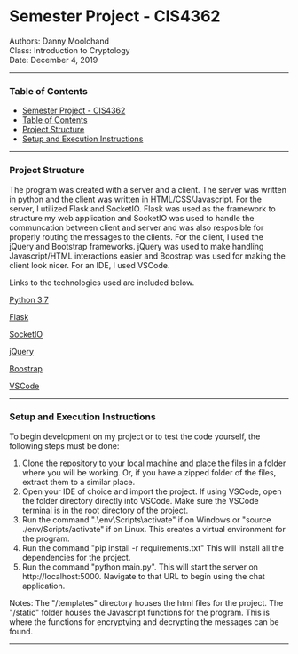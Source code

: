 # Semester Project - CIS4362

Authors: Danny Moolchand  
Class: Introduction to Cryptology   
Date: December 4, 2019    


----

### Table of Contents
- [Semester Project - CIS4362](#semester-project---cis4362)
- [Table of Contents](#table-of-contents)
- [Project Structure](#project-structure)
- [Setup and Execution Instructions](#setup-and-execution-instructions)

---

### Project Structure 
The program was created with a server and a client. The server was written in python and the client was written in HTML/CSS/Javascript. For the server, I utilized Flask and SocketIO. Flask was used as the framework to structure my web application and SocketIO was used to handle the communcation between client and server and was also resposible for properly routing the messages to the clients. 
For the client, I used the jQuery and Bootstrap frameworks. jQuery was used to make handling Javascript/HTML interactions easier and Boostrap was used for making the client look nicer. For an IDE, I used VSCode.

Links to the technologies used are included below.

[Python 3.7](https://www.python.org/download/releases/3.0/) 

[Flask](https://pypi.org/project/Flask/)  

[SocketIO](https://python-socketio.readthedocs.io/en/latest/server.html)  

[jQuery](https://jquery.com/) 

[Boostrap](https://getbootstrap.com/) 

[VSCode](https://code.visualstudio.com/)  


---

### Setup and Execution Instructions 
To begin development on my project or to test the code yourself, the following steps must be done: 
1. Clone the repository to your local machine and place the files in a folder where you will be working. Or, if you have a zipped folder of the files, extract them to a similar place.
2. Open your IDE of choice and import the project. If using VSCode, open the folder directory directly into VSCode. Make sure the VSCode terminal is in the root directory of the project.
3. Run the command ".\env\Scripts\activate" if on Windows or "source ./env/Scripts/activate" if on Linux. This creates a virtual environment for the program.
4. Run the command "pip install -r requirements.txt" This will install all the dependencies for the project.
5. Run the command "python main.py". This will start the server on http://localhost:5000. Navigate to that URL to begin using the chat application.

Notes: The "/templates" directory houses the html files for the project. The "/static" folder houses the Javascript functions for the program. This is where the functions for encryptying and decrypting the messages can be found. 

---

